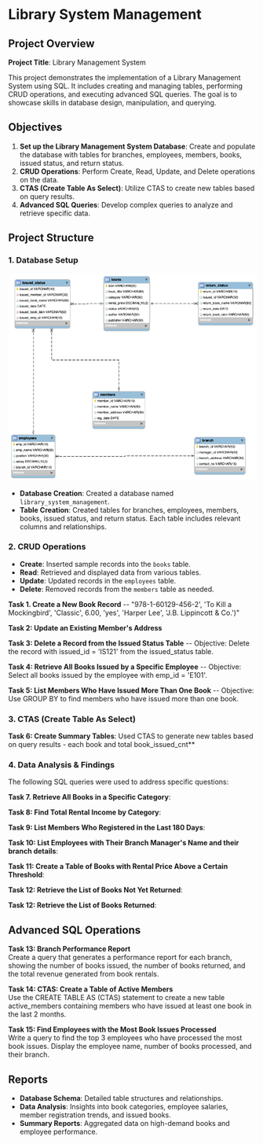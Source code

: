 # Library System Management

## Project Overview

**Project Title**: Library Management System  

This project demonstrates the implementation of a Library Management System using SQL. It includes creating and managing tables, performing CRUD operations, and executing advanced SQL queries. The goal is to showcase skills in database design, manipulation, and querying.

## Objectives

1. **Set up the Library Management System Database**: Create and populate the database with tables for branches, employees, members, books, issued status, and return status.
2. **CRUD Operations**: Perform Create, Read, Update, and Delete operations on the data.
3. **CTAS (Create Table As Select)**: Utilize CTAS to create new tables based on query results.
4. **Advanced SQL Queries**: Develop complex queries to analyze and retrieve specific data.

## Project Structure

### 1. Database Setup
![ERD](https://github.com/Outlaw-Gypsy/Library_sys_mgmt/blob/main/library_sys_mgmt.png)

- **Database Creation**: Created a database named `library_system_management`.
- **Table Creation**: Created tables for branches, employees, members, books, issued status, and return status. Each table includes relevant columns and relationships.

### 2. CRUD Operations

- **Create**: Inserted sample records into the `books` table.
- **Read**: Retrieved and displayed data from various tables.
- **Update**: Updated records in the `employees` table.
- **Delete**: Removed records from the `members` table as needed.

**Task 1. Create a New Book Record**
-- "978-1-60129-456-2', 'To Kill a Mockingbird', 'Classic', 6.00, 'yes', 'Harper Lee', 'J.B. Lippincott & Co.')"

**Task 2: Update an Existing Member's Address**

**Task 3: Delete a Record from the Issued Status Table**
-- Objective: Delete the record with issued_id = 'IS121' from the issued_status table.

**Task 4: Retrieve All Books Issued by a Specific Employee**
-- Objective: Select all books issued by the employee with emp_id = 'E101'.

**Task 5: List Members Who Have Issued More Than One Book**
-- Objective: Use GROUP BY to find members who have issued more than one book.

### 3. CTAS (Create Table As Select)

**Task 6: Create Summary Tables**: Used CTAS to generate new tables based on query results - each book and total book_issued_cnt**

### 4. Data Analysis & Findings

The following SQL queries were used to address specific questions:

**Task 7. Retrieve All Books in a Specific Category**:

**Task 8: Find Total Rental Income by Category**:

**Task 9: List Members Who Registered in the Last 180 Days**:

**Task 10: List Employees with Their Branch Manager's Name and their branch details**:

**Task 11: Create a Table of Books with Rental Price Above a Certain Threshold**:

**Task 12: Retrieve the List of Books Not Yet Returned**:

**Task 12: Retrieve the List of Books Returned**:

## Advanced SQL Operations

**Task 13: Branch Performance Report**  
Create a query that generates a performance report for each branch, showing the number of books issued, the number of books returned, and the total revenue generated from book rentals.

**Task 14: CTAS: Create a Table of Active Members**  
Use the CREATE TABLE AS (CTAS) statement to create a new table active_members containing members who have issued at least one book in the last 2 months.

**Task 15: Find Employees with the Most Book Issues Processed**  
Write a query to find the top 3 employees who have processed the most book issues. Display the employee name, number of books processed, and their branch.

## Reports

- **Database Schema**: Detailed table structures and relationships.
- **Data Analysis**: Insights into book categories, employee salaries, member registration trends, and issued books.
- **Summary Reports**: Aggregated data on high-demand books and employee performance.

